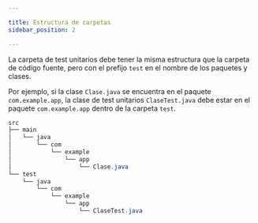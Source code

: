 ```yaml
---

title: Estructura de carpetas
sidebar_position: 2

---
```


La carpeta de test unitarios debe tener la misma estructura que la carpeta de código fuente, pero con el prefijo `test` en el nombre de los paquetes y clases.

Por ejemplo, si la clase `Clase.java` se encuentra en el paquete `com.example.app`, la clase de test unitarios `ClaseTest.java` debe estar en el paquete `com.example.app` dentro de la carpeta `test`.

```java title='Estructura de carpetas - Test Unitarios'
src
├── main
│   └── java
│       └── com
│           └── example
│               └── app
│                   └── Clase.java
└── test
    └── java
        └── com
            └── example
                └── app
                    └── ClaseTest.java
```